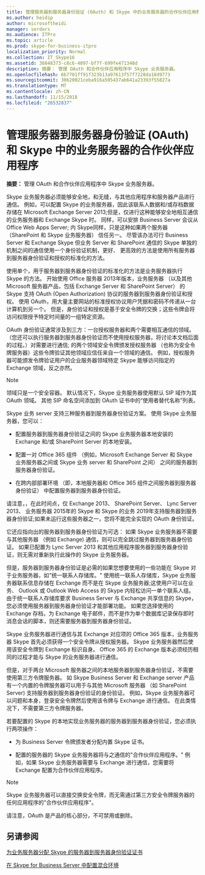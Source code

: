 ```yaml
---
title: 管理服务器到服务器身份验证 (OAuth) 和 Skype 中的业务服务器的合作伙伴应用程序
ms.author: heidip
author: microsoftheidi
manager: serdars
ms.audience: ITPro
ms.topic: article
ms.prod: skype-for-business-itpro
localization_priority: Normal
ms.collection: IT_Skype16
ms.assetid: 38848373-c8c6-4097-bf7f-699fe471348d
description: 摘要： 管理 OAuth 和合作伙伴应用程序中 Skype 业务服务器。
ms.openlocfilehash: 6b7701ff91f323b13a97613f57f7228da18d9773
ms.sourcegitcommit: 30620021ceba916a505437ab641a23393f55827a
ms.translationtype: MT
ms.contentlocale: zh-CN
ms.lasthandoff: 11/15/2018
ms.locfileid: "26532837"
---
```

# <a name="manage-server-to-server-authentication-oauth-and-partner-applications-in-skype-for-business-server"></a>管理服务器到服务器身份验证 (OAuth) 和 Skype 中的业务服务器的合作伙伴应用程序
 
**摘要：** 管理 OAuth 和合作伙伴应用程序中 Skype 业务服务器。
  
Skype 业务服务器必须能够安全地，和无缝，与其他应用程序和服务器产品进行通信。 例如，可以配置 Skype 的业务服务器，因此该联系人数据和/或存档数据存储在 Microsoft Exchange Server 2013;但是，仅进行这种能够安全地相互通信的业务服务器和 Exchange Skype 时。 同样，可以安排 Business Server 会议从 Office Web Apps Server; 内 Skype同样，只是这种如果两个服务器 （SharePoint 和 Skype 业务服务器） 信任另一。 尽管该办法可行 Business Server 和 Exchange Skype 但业务 Server 和 SharePoint 通信的 Skype 单独的机制之间的通信使用一个身份验证机制，更好、 更高效的方法是使用所有服务器到服务器身份验证和授权的标准化的方法。
  
使用单个，用于服务器到服务器身份验证的标准化的方法是业务服务器执行 Skype 的方法。 开始使用 Office 服务器 2013年版本，业务服务器 （以及其他 Microsoft 服务器产品，包括 Exchange Server 和 SharePoint Server） 的 Skype 支持 OAuth (Open Authorization) 协议的服务器到服务器身份验证和授权。 使用 OAuth，用大量主要网站的标准授权协议用户凭据和密码不传递从一台计算机到另一个。 但是，身份验证和授权是基于安全令牌的交换；这些令牌会将访问权限授予特定时间量的一组特定资源。
  
OAuth 身份验证通常涉及到三方：一台授权服务器和两个需要相互通信的领域。 （您还可以执行服务器到服务器身份验证而不使用授权服务器，将讨论本文档后面的过程。）对需要进行通信; 的两个领域安全令牌颁发授权服务器 （也称为安全令牌服务器）这些令牌验证其他领域应信任来自一个领域的通信。 例如，授权服务器可能颁发令牌验证用户的企业服务器领域特定 Skype 能够访问指定的 Exchange 领域，反之亦然。
  
> [!NOTE]
> 领域只是一个安全容器。 默认情况下，Skype 业务服务器使用默认 SIP 域作为其 OAuth 领域。 其他 SIP 命名空间添加到 OAuth 证书中的“使用者替代名称”列表。 
  
Skype 业务 server 支持三种服务器到服务器身份验证方案。 使用 Skype 业务服务器，您可以：
  
- 配置服务器到服务器身份验证之间的 Skype 业务服务器本地安装的 Exchange 和/或 SharePoint Server 的本地安装。
    
- 配置一对 Office 365 组件 （例如，Microsoft Exchange Server 和 Skype 业务服务器之间或 Skype 业务 server 和 SharePoint 之间） 之间的服务器到服务器身份验证。
    
- 在跨内部部署环境 （即，本地服务器和 Office 365 组件之间服务器到服务器身份验证） 中配置服务器到服务器身份验证。
    
请注意，，在此时间点，仅 Exchange 2013、 SharePoint Server、 Lync Server 2013、 业务服务器 2015年的 Skype 和 Skype 的业务 2019年支持服务器到服务器身份验证;如果未运行这些服务器之一，您将不能完全实现的 OAuth 身份验证。
  
它还应指向出的服务器到服务器身份验证为可选： 如果 Skype 业务服务器不需要与其他服务器 （例如 Exchange) 通信，则可以完全跳过服务器到服务器身份验证。 如果已配置为 Lync Server 2013 和其他应用程序服务器到服务器身份验证，则无需对重新执行此操作的 Skype 业务服务器。 
  
但是，服务器到服务器身份验证是必需的如果您想要使用的一些功能在 Skype 对于业务服务器，如"统一联系人存储库。" 使用统一联系人存储库，Skype 业务服务器联系信息存储在 Exchange 而不是在 Skype 业务服务器;这使用户可以在业务、 Outlook 或 Outlook Web Access 的 Skype 内轻松访问一单个联系人组。 由于统一联系人存储库要求 Business Server 与 Exchange 共享信息的 Skype，您必须使用服务器到服务器身份验证才能部署功能。 如果您选择使用的 Exchange 存档，为 Exchange 电子邮件，而不是作为单个数据库记录保存即时消息会话的脚本，则还需要服务器到服务器身份验证。
  
Skype 业务服务器进行通信与其 Exchange 对应项的 Office 365 版本，业务服务器 Skype 首先必须获得一个安全令牌从授权服务器。 Skype 业务服务器然后使用该安全令牌到 Exchange 标识自身。 Office 365 的 Exchange 版本必须经历相同的过程才能与 Skype 的业务服务器进行通信。
  
但是，对于两台 Microsoft 服务器之间的本地服务器到服务器身份验证，不需要使用第三方令牌服务器。 如 Skype Business Server 和 Exchange server 产品有一个内置的令牌服务器可以用于与其他 Microsoft 服务器 （如 SharePoint Server) 支持服务器到服务器身份验证的身份验证。 例如，Skype 业务服务器可以问题和本身，登录安全令牌然后使用该令牌与 Exchange 进行通信。 在此类情况下，不需要第三方令牌服务器。
  
若要配置的 Skype 的本地实现业务服务器的服务器到服务器身份验证，您必须执行两项操作：
  
- 为 Business Server 令牌颁发者分配内置 Skype 证书。
    
- 配置的服务器的 Skype 业务服务器将与之通信的"合作伙伴应用程序。" 例如，如果 Skype 业务服务器需要与 Exchange 进行通信，您需要将 Exchange 配置为合作伙伴应用程序。
    
> [!NOTE]
> Skype 业务服务器可以直接交换安全令牌，而无需通过第三方安全令牌服务器的任何应用程序的"合作伙伴应用程序"。 
  
请注意，OAuth 是产品的核心部分，不可禁用或删除。
  
## <a name="see-also"></a>另请参阅

[为业务服务器分配 Skype 的服务器到服务器身份验证证书](assign-a-server-to-server-certificate.md)
  
[在 Skype for Business Server 中配置混合环境](configure-a-hybrid-environment.md)
